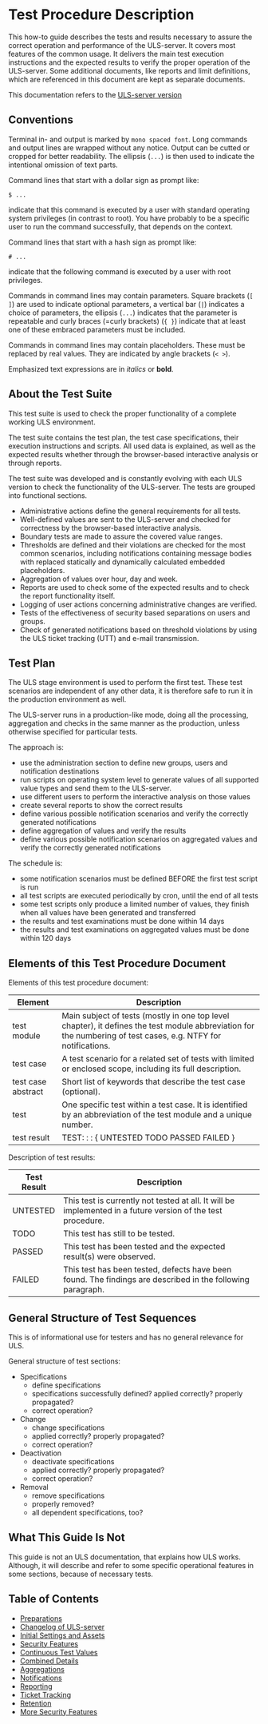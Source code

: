 # Test Procedure Description

This how-to guide describes the tests and results necessary to assure the correct operation and performance of the ULS-server. 
It covers most features of the common usage. It delivers the main test execution instructions and the expected results 
to verify the proper operation of the ULS-server. Some additional documents, like reports and limit definitions, 
which are referenced in this document are kept as separate documents.

This documentation refers to the [ULS-server version](index.md#uls-server-version)

## Conventions
Terminal in- and output is marked by `mono spaced font`.
Long commands and output lines are wrapped without any notice. 
Output can be cutted or cropped for better readability. The ellipsis (`...`) is then used to indicate the intentional omission of text parts. 

Command lines that start with a dollar sign as prompt like:
```
$ ... 
```
indicate that this command is executed by a user with standard operating system privileges (in contrast to root). 
You have probably to be a specific user to run the command successfully, that depends on the context.

Command lines that start with a hash sign as prompt like:
```
# ...
```
indicate that the following command is executed by a user with root privileges.

Commands in command lines may contain parameters. 
Square brackets (`[ ]`) are used to indicate optional parameters, 
a vertical bar (`|`) indicates a choice of parameters, 
the ellipsis (`...`) indicates that the parameter is repeatable and 
curly braces (=curly brackets) (`{ }`) indicate that at least one of these embraced parameters must be included.

Commands in command lines may contain placeholders. 
These must be replaced by real values. They are indicated by angle brackets (`< >`).

Emphasized text expressions are in _italics_ or **bold**.

## About the Test Suite

This test suite is used to check the proper functionality of a complete working ULS environment. 

The test suite contains the test plan, the test case specifications, their execution instructions and scripts. 
All used data is explained, as well as the expected results whether through the browser-based interactive analysis or through reports.

The test suite was developed and is constantly evolving with each ULS version to check the functionality of the ULS-server. 
The tests are grouped into functional sections.

- Administrative actions define the general requirements for all tests.
- Well-defined values are sent to the ULS-server and checked for correctness by the browser-based interactive analysis.
- Boundary tests are made to assure the covered value ranges.
- Thresholds are defined and their violations are checked for the most common scenarios, including notifications containing message bodies with replaced statically and dynamically calculated embedded placeholders.
- Aggregation of values over hour, day and week.
- Reports are used to check some of the expected results and to check the report functionality itself.
- Logging of user actions concerning administrative changes are verified.
- Tests of the effectiveness of security based separations on users and groups.
- Check of generated notifications based on threshold violations by using the ULS ticket tracking (UTT) and e-mail transmission.

## Test Plan

The ULS stage environment is used to perform the first test. These test scenarios are independent of any other data, it is therefore safe to run it in the production environment as well.

The ULS-server runs in a production-like mode, doing all the processing, aggregation and checks in the same manner as the production, unless otherwise specified for particular tests.

The approach is:
- use the administration section to define new groups, users and notification destinations
- run scripts on operating system level to generate values of all supported value types and send them to the ULS-server.
- use different users to perform the interactive analysis on those values
- create several reports to show the correct results
- define various possible notification scenarios and verify the correctly generated notifications
- define aggregation of values and verify the results
- define various possible notification scenarios on aggregated values and verify the correctly generated notifications

The schedule is:
- some notification scenarios must be defined BEFORE the first test script is run
- all test scripts are executed periodically by cron, until the end of all tests
- some test scripts only produce a limited number of values, they finish when all values have been generated and transferred
- the results and test examinations must be done within 14 days
- the results and test examinations on aggregated values must be done within 120 days


## Elements of this Test Procedure Document

Elements of this test procedure document:

| Element            | Description  |
|----|-----|
| test module        | Main subject of tests (mostly in one top level chapter), it defines the test module abbreviation for the numbering of test cases, e.g. NTFY for notifications. |
| test case          | A test scenario for a related set of tests with limited or enclosed scope, including its full description. |
| test case abstract | Short list of keywords that describe the test case (optional). |
| test               | One specific test within a test case. It is identified by an abbreviation of the test module and a unique number. |
| test result        | TEST: <module abbreviation> <id>: <test case abstract>:  { UNTESTED TODO PASSED FAILED }  |

Description of test results:

| Test Result | Description | 
|--|--|
| UNTESTED | 	This test is currently not tested at all. It will be implemented in a future version of the test procedure. |
| TODO 		| 	This test has still to be tested.	|
| PASSED 	|	This test has been tested and the expected result(s) were observed. |
| FAILED 	|	This test has been tested, defects have been found. The findings are described in the following paragraph. |


## General Structure of Test Sequences

This is of informational use for testers and has no general relevance for ULS.

General structure of test sections:

- Specifications
  -  define specifications
  -  specifications successfully defined? applied correctly? properly propagated?
  -  correct operation?
- Change
  - change specifications
  - applied correctly? properly propagated?
  - correct operation?
- Deactivation
  - deactivate specifications
  - applied correctly? properly propagated?
  - correct operation?
- Removal
  - remove specifications
  - properly removed?
  - all dependent specifications, too?

## What This Guide Is Not
  
This guide is not an ULS documentation, that explains how ULS works. Although, it will describe and refer to some specific operational features in some sections, because of necessary tests.

## Table of Contents
  
- [Preparations](preparations.md)
- [Changelog of ULS-server](changelog.md)
- [Initial Settings and Assets](initial_settings_and_assets.md)
- [Security Features](security_features.md)
- [Continuous Test Values](continuous_test_values.md)
- [Combined Details](combined_details.md)
- [Aggregations](aggregations.md)
- [Notifications](notifications.md)
- [Reporting](reporting.md)
- [Ticket Tracking](ticket_tracking.md)
- [Retention](retention.md)
- [More Security Features](more_security_features.md)


  
